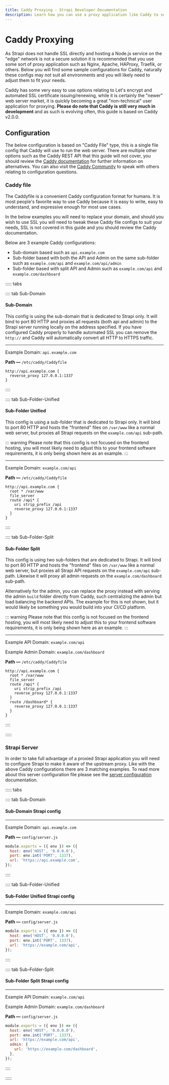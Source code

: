 ```yaml
---
title: Caddy Proxying - Strapi Developer Documentation
description: Learn how you can use a proxy application like Caddy to secure your Strapi application.
---
```


# Caddy Proxying

As Strapi does not handle SSL directly and hosting a Node.js service on the "edge" network is not a secure solution it is recommended that you use some sort of proxy application such as Nginx, Apache, HAProxy, Traefik, or others. Below you will find some sample configurations for Caddy, naturally these configs may not suit all environments and you will likely need to adjust them to fit your needs.

Caddy has some very easy to use options relating to Let's encrypt and automated SSL certificate issuing/renewing, while it is certainly the "newer" web server market, it is quickly becoming a great "non-technical" user application for proxying. **Please do note that Caddy is still very much in development** and as such is evolving often, this guide is based on Caddy v2.0.0.

## Configuration

The below configuration is based on "Caddy File" type, this is a single file config that Caddy will use to run the web server. There are multiple other options such as the Caddy REST API that this guide will not cover, you should review the [Caddy documentation](https://caddyserver.com/docs/) for further information on alternatives. You can also visit the [Caddy Community](https://caddy.community/) to speak with others relating to configuration questions.

### Caddy file

The Caddyfile is a convenient Caddy configuration format for humans. It is most people's favorite way to use Caddy because it is easy to write, easy to understand, and expressive enough for most use cases.

In the below examples you will need to replace your domain, and should you wish to use SSL you will need to tweak these Caddy file configs to suit your needs, SSL is not covered in this guide and you should review the Caddy documentation.

Below are 3 example Caddy configurations:

- Sub-domain based such as `api.example.com`
- Sub-folder based with both the API and Admin on the same sub-folder such as `example.com/api` and `example.com/api/admin`
- Sub-folder based with split API and Admin such as `example.com/api` and `example.com/dashboard`

::::: tabs

:::: tab Sub-Domain

#### Sub-Domain

This config is using the sub-domain that is dedicated to Strapi only. It will bind to port 80 HTTP and proxies all requests (both api and admin) to the Strapi server running locally on the address specified. If you have configured Caddy properly to handle automated SSL you can remove the `http://` and Caddy will automatically convert all HTTP to HTTPS traffic.

---

Example Domain: `api.example.com`

**Path —** `/etc/caddy/Caddyfile`

```
http://api.example.com {
  reverse_proxy 127.0.0.1:1337
}

```

::::

:::: tab Sub-Folder-Unified

#### Sub-Folder Unified

This config is using a sub-folder that is dedicated to Strapi only. It will bind to port 80 HTTP and hosts the "frontend" files on `/var/www` like a normal web server, but proxies all Strapi requests on the `example.com/api` sub-path.

::: warning
Please note that this config is not focused on the frontend hosting, you will most likely need to adjust this to your frontend software requirements, it is only being shown here as an example.
:::

---

Example Domain: `example.com/api`

**Path —** `/etc/caddy/Caddyfile`

```
http://api.example.com {
  root * /var/www
  file_server
  route /api* {
    uri strip_prefix /api
    reverse_proxy 127.0.0.1:1337
  }
}
```

::::

:::: tab Sub-Folder-Split

#### Sub-Folder Split

This config is using two sub-folders that are dedicated to Strapi. It will bind to port 80 HTTP and hosts the "frontend" files on `/var/www` like a normal web server, but proxies all Strapi API requests on the `example.com/api` sub-path. Likewise it will proxy all admin requests on the `example.com/dashboard` sub-path.

Alternatively for the admin, you can replace the proxy instead with serving the admin `build` folder directly from Caddy, such centralizing the admin but load balancing the backend APIs. The example for this is not shown, but it would likely be something you would build into your CI/CD platform.

::: warning
Please note that this config is not focused on the frontend hosting, you will most likely need to adjust this to your frontend software requirements, it is only being shown here as an example.
:::

---

Example API Domain: `example.com/api`

Example Admin Domain: `example.com/dashboard`

**Path —** `/etc/caddy/Caddyfile`

```
http://api.example.com {
  root * /var/www
  file_server
  route /api* {
    uri strip_prefix /api
    reverse_proxy 127.0.0.1:1337
  }
  route /dashboard* {
    reverse_proxy 127.0.0.1:1337
  }
}
```

::::

:::::

### Strapi Server

In order to take full advantage of a proxied Strapi application you will need to configure Strapi to make it aware of the upstream proxy. Like with the above Caddy configurations there are 3 matching examples. To read more about this server configuration file please see the [server configuration](/developer-docs/latest/setup-deployment-guides/configurations.md#server) documentation.

::::: tabs

:::: tab Sub-Domain

#### Sub-Domain Strapi config

---

Example Domain: `api.example.com`

**Path —** `config/server.js`

```js
module.exports = ({ env }) => ({
  host: env('HOST', '0.0.0.0'),
  port: env.int('PORT', 1337),
  url: 'https://api.example.com',
});
```

::::

:::: tab Sub-Folder-Unified

#### Sub-Folder Unified Strapi config

---

Example Domain: `example.com/api`

**Path —** `config/server.js`

```js
module.exports = ({ env }) => ({
  host: env('HOST', '0.0.0.0'),
  port: env.int('PORT', 1337),
  url: 'https://example.com/api',
});
```

::::

:::: tab Sub-Folder-Split

#### Sub-Folder Split Strapi config

---

Example API Domain: `example.com/api`

Example Admin Domain: `example.com/dashboard`

**Path —** `config/server.js`

```js
module.exports = ({ env }) => ({
  host: env('HOST', '0.0.0.0'),
  port: env.int('PORT', 1337),
  url: 'https://example.com/api',
  admin: {
    url: 'https://example.com/dashboard',
  },
});
```

::::

:::::
